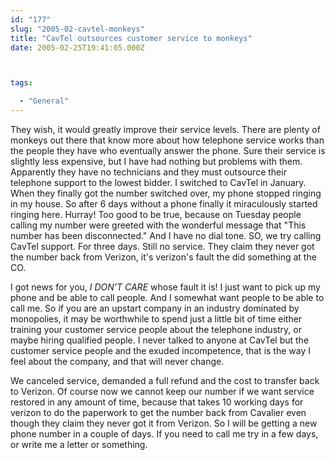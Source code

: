 ```yaml
---
id: "177"
slug: "2005-02-cavtel-monkeys"
title: "CavTel outsources customer service to monkeys"
date: 2005-02-25T19:41:05.000Z



tags:

  - "General"
---
```

<div class="sqs-html-content">
  <p>They wish, it would greatly improve their service levels.  There are plenty of monkeys out there that know more about how telephone service works than the people they have who eventually answer the phone.  Sure their service is slightly less expensive, but I have had nothing but problems with them.  Apparently they have no technicians and they must outsource their telephone support to the lowest bidder.
I switched to CavTel in January.  When they finally got the number switched over, my phone stopped ringing in my house.  So after 6 days without a phone finally it miraculously started ringing here.  Hurray!  Too good to be true, because on Tuesday people calling my number were greeted with the wonderful message that "This number has been disconnected." And I have no dial tone.  SO, we try calling CavTel support.  For three days.  Still no service.  They claim they never got the number back from Verizon, it's verizon's fault the did something at the CO.</p>
<p>I got news for you, <em>I DON'T CARE</em> whose fault it is!  I just want to pick up my phone and be able to call people.  And I somewhat want people to be able to call me.  So if you are an upstart company in an industry dominated by monopolies, it may be worthwhile to spend just a little bit of time either training your customer service people about the telephone industry, or maybe hiring qualified people.  I never talked to anyone at CavTel but the customer service people and the exuded incompetence, that is the way I feel about the company, and that will never change.</p>
<p>We canceled service, demanded a full refund and the cost to transfer back to Verizon.  Of course now we cannot keep our number if we want service restored in any amount of time, because that takes 10 working days for verizon to do the paperwork to get the number back from Cavalier even though they claim they never got it from Verizon.  So I will be getting a new phone number in a couple of days.  If you need to call me try in a few days, or write me a letter or something.</p>
</div>

